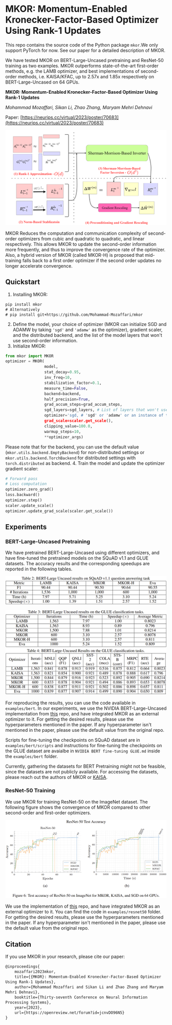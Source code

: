# MKOR: Momentum-Enabled Kronecker-Factor-Based Optimizer Using Rank-1 Updates

This repo contains the source code of the Python package `mkor`.We only support PyTorch for now. 
See our paper for a detailed description of MKOR.
 
We have tested MKOR on BERT-Large-Uncased pretraining and ResNet-50 
training as two examples. MKOR outperforms state-of-the-art 
first-order methods, e.g. 
the LAMB optimizer, and best implementations of second-order methods,
i.e. KAISA/KFAC, up to 2.57x and 1.85x respectively 
on BERT-Large-Uncased on 64 GPUs.

**MKOR: Momentum-Enabled Kronecker-Factor-Based Optimizer Using Rank-1 Updates**

*Mohammad Mozaffari, Sikan Li, Zhao Zhang, Maryam Mehri Dehnavi*

Paper: [https://neurips.cc/virtual/2023/poster/70683](https://neurips.cc/virtual/2023/poster/70683)

![Alt text](./assets/MKOR-Pipeline.png "MKOR Pipeline")

MKOR Reduces the computation and communication complexity of 
second-order optimizers from cubic and quadratic
to quadratic, and linear respectively. This allows MKOR to update
the second-order information more frequently, and thus to improve
the convergence rate of the optimizer. Also, a hybrid version of
MKOR (called MKOR-H) is proposed that mid-training falls back to a
first order optimizer if the second order updates no longer
accelerate convergence. 

[//]: # (Below, the MKOR algorithm is shown.)

[//]: # ()
[//]: # (![Alt text]&#40;./assets/MKOR-Algorithm.png "MKOR Algorithm"&#41;)

## Quickstart
1. Installing MKOR:
```angular2html
pip install mkor
# Alternatively
# pip install git+https://github.com/Mohammad-Mozaffari/mkor
```
2. Define the model, your choice of optimizer (MKOR can initialize
SGD and ADAMW by taking `'sgd'` and `'adamw'` as the optimizer),
gradient scaler, and the distributed backend, and the list of the 
model layers that won't use second-order information.
3. Initialize MKOR:
```python
from mkor import MKOR
optimizer = MKOR(
                 model,
                 stat_decay=0.95,
                 inv_freq=10,
                 stabilization_factor=0.1,
                 measure_time=False,
                 backend=backend,
                 half_precision=True,
                 grad_accum_steps=grad_accum_steps,
                 sgd_layers=sgd_layers, # List of layers that won't use second-order information
                 optimizer='sgd, # 'sgd' or 'adamw' or an instance of torch.optim.Optimizer
                 grad_scale=scaler.get_scale(),
                 clipping_value=100.0,
                 warmup_steps=10, 
                 **optimizer_args)
```
Please note that for the backend, you can use the default value (`mkor.utils.backend.EmptyBackend`) for non-distributed 
settings or `mkor.utils.backend.TorchBackend` for distributed settings with `torch.distributed` as backend.
4. Train the model and update the optimizer gradient scaler:
```python
# Forward pass
# Loss computation
optimizer.zero_grad()
loss.backward()
optimizer.step()
scaler.update_scale()
optimizer.update_grad_scale(scaler.get_scale())
```


## Experiments

### BERT-Large-Uncased Pretraining
We have pretrained BERT-Large-Uncased using different optimizers,
and have fine-tuned the pretrained models on the SQuAD v1.1 and 
GLUE datasets. The accuracy results and the corresponding speedups
are reported in the following tables.

![Alt text](./assets/SQuAD.png "BERT-Large-Uncased Results on SQuAD v1.1")

![Alt text](./assets/GLUE1.png "BERT-Large-Uncased Results on GLUE")
![Alt text](./assets/GLUE2.png "BERT-Large-Uncased Results on GLUE")

For reproducing the results, you can use the code available in 
`examples/bert`. In our experiments, we use the 
NVIDIA BERT-Large-Uncased implementation from 
[this](https://github.com/gpauloski/BERT-PyTorch/tree/master) repo, and have integrated MKOR as an external 
optimizer to it. For getting the desired results, please use 
the hyperparameters mentioned in the paper. If any hyperparameter 
isn't mentioned in the paper, please use the default value from the 
original repo.


Scripts for fine-tuning the checkpoints on SQuAD dataset are in 
`examples/bert/scripts` and instructions for fine-tuning the 
checkpoints on the GLUE dataset are avaialbe in 
`NVIDIA BERT fine-tuning GLUE.md` inside the `examples/bert` folder.

Currently, gathering the datasets for BERT Pretraining might not be 
feasible, since the datasets are not publicly available. For 
accessing the datasets, please reach out the authors of 
MKOR or [KAISA](https://arxiv.org/pdf/2107.01739.pdf).

### ResNet-50 Training
We use MKOR for training ResNet-50 on the ImageNet dataset.
The following figure shows the convergence of MKOR compared to
other second-order and first-order optimizers.

![Alt text](./assets/ResNet50.png "ResNet-50 Results on ImageNet")

We use the implementation of [this](https://github.com/gpauloski/kfac-pytorch/tree/v0.3.1) repo, and have 
integrated MKOR as an external optimizer to it.
You can find the code in `examples/resnet50` folder. For getting 
the desired results, please use the hyperparameters mentioned in 
the paper. If any hyperparameter isn't mentioned in the paper, 
please use the default value from the original repo.

## Citation
If you use MKOR in your research, please cite our paper:
```angular2html
@inproceedings{
    mozaffari2023mkor,
    title={{MKOR}: Momentum-Enabled Kronecker-Factor-Based Optimizer Using Rank-1 Updates},
    author={Mohammad Mozaffari and Sikan Li and Zhao Zhang and Maryam Mehri Dehnavi},
    booktitle={Thirty-seventh Conference on Neural Information Processing Systems},
    year={2023},
    url={https://openreview.net/forum?id=jcnvDO96N5}
}
```
